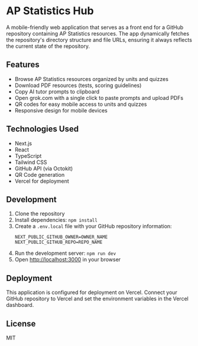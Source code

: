 # AP Statistics Hub

A mobile-friendly web application that serves as a front end for a GitHub repository containing AP Statistics resources. The app dynamically fetches the repository's directory structure and file URLs, ensuring it always reflects the current state of the repository.

## Features

- Browse AP Statistics resources organized by units and quizzes
- Download PDF resources (tests, scoring guidelines)
- Copy AI tutor prompts to clipboard
- Open grok.com with a single click to paste prompts and upload PDFs
- QR codes for easy mobile access to units and quizzes
- Responsive design for mobile devices

## Technologies Used

- Next.js
- React
- TypeScript
- Tailwind CSS
- GitHub API (via Octokit)
- QR Code generation
- Vercel for deployment

## Development

1. Clone the repository
2. Install dependencies: `npm install`
3. Create a `.env.local` file with your GitHub repository information:
   ```
   NEXT_PUBLIC_GITHUB_OWNER=OWNER_NAME
   NEXT_PUBLIC_GITHUB_REPO=REPO_NAME
   ```
4. Run the development server: `npm run dev`
5. Open [http://localhost:3000](http://localhost:3000) in your browser

## Deployment

This application is configured for deployment on Vercel. Connect your GitHub repository to Vercel and set the environment variables in the Vercel dashboard.

## License

MIT 
